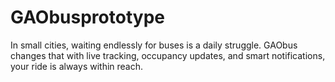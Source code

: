 # GAObusprototype
In small cities, waiting endlessly for buses is a daily struggle. GAObus changes that with live tracking, occupancy updates, and smart notifications, your ride is always within reach.
